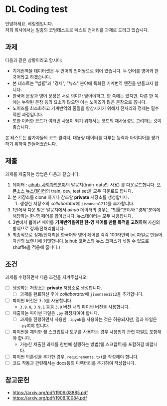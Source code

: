 # DL Coding test

안녕하세요. 베링랩입니다.  
저희 회사에서는 일종의 코딩테스트로 텍스트 전처리를 과제로 드리고 있습니다.

## 과제

다음과 같은 상황이라고 합시다:

- 기계번역을 데이터셋은 두 언어의 언어쌍으로 되어 있습니다. 두 언어를 영어와 한국어라고 하겠습니다.
- 본 테스트는 "법률"과 "경제", "뉴스" 분야에 특화된 기계번역 엔진을 만들고자 합니다.
- 한국어 문장과 영어 문장은 서로 의미가 맞아야하고, 한 쪽에는 있지만, 다른 한 쪽에는 누락된 문장 등의 요소가 많으면 이는 노이즈가 많은 문장으로 봅니다.
- 노이즈를 최소화하고 기계번역의 품질을 향상시키기 위해서 전처리와 정제는 필수적인 과정입니다.
- 또한 이러한 코드가 여러번 사용이 되기 위해서는 코드의 재사용성도 고려하는 것이 좋습니다. 

본 테스트는 참가자들의 코드 퀄리티, 대용량 데이터를 다루는 능력과 아이디어를 평가하기 위하여 만들어졌습니다.

## 제출

과제를 제출하는 방법은 다음과 같습니다:

1. 데이터 : [aihub-사회과학분야](https://aihub.or.kr/aihubdata/data/view.do?currMenu=115&topMenu=100&aihubDataSe=realm&dataSetSn=125)의 말뭉치(train-data만 사용)       를 다운로드합니다.
   [오픈소스 뉴스데이터](https://github.com/jungyeul/korean-parallel-corpora/tree/master/korean-english-news-v1)의 train, dev, test set을 모두 다운로드 합니다.
2. 본 저장소를 clone 하거나 참조할 **private** 저장소를 생성합니다.
   1. 생성한 저장소의 *collaborator*에 `jiwonseo1212`를 추가합니다.
3. 1번에서 다운 받은 말뭉치에서 *aihub* 데이터의 경우는 "법률"분야와 "경제"분야에 해당하는 한-영 페어를 뽑아냅니다. 뉴스데이터는 모두 사용합니다.
4. 3번에서 뽑아낸 페어를 **기계번역을위한 한-영 페어를 만들 목적을 고려하여** 자신의 방식으로 정제/전처리합니다.
5. 최종적으로 정제/전처리된 한국어와 영어 페어를 각각 100라인씩 txt 파일로 만들어 자신의 브랜치에 커밋합니다.(aihub 코퍼스와 뉴스 코퍼스가 섞일 수 있도로 shuffle을 적용해 줍니다.)

## 조건

과제를 수행하면서 다음 조건을 지켜주십시오:

- [ ] 생성하는 저장소는 **private** 저장소로 생성합니다.
  - [ ] 과제를 완료하신 후에 *collaborator*에 `jiwonseo1212`을 추가합니다.
- [ ] 파이썬 버전은 `3.9`를 사용합니다.
  - `3.9.0`, `3.9.1` 등등 `3.9` 버전 내의 파이썬 버전을 사용합니다.
- [ ] 제출하는 파이썬 파일은 `.py` 확장자여야 합니다.
  - [ ] 과제를 진행하면서 사용한 `.ipynb`을 사용하는 것은 허용되지만, 결과 파일은 `.py`여야 합니다.
- [ ] 파이썬을 제외한 쉘 스크립트나 도구를 사용하는 경우 사용법과 관련 파일도 포함해야 합니다.
  - 가능한 제출한 과제를 한번에 실행하는 방법(쉘 스크립트)를 포함하길 바랍니다.
- [ ] 파이썬 의존성을 추가한 경우, `requirements.txt`를 작성해야 합니다.
- [ ] 코드 작동과 관련해서는 docs등의 디렉터리를 추가하여 작성합니다.

## 참고문헌
- https://arxiv.org/pdf/1906.08885.pdf
- https://arxiv.org/pdf/1908.10084.pdf




